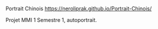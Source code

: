 Portrait Chinois
https://neroliprak.github.io/Portrait-Chinois/

Projet MMI 1 Semestre 1, autoportrait. 

